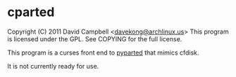 cparted
========

Copyright (C) 2011 David Campbell <<davekong@archlinux.us>>
This program is licensed under the GPL. See COPYING for the full license.

This program is a curses front end to [pyparted][1] that mimics cfdisk.

[1]: http://git.fedorahosted.org/git/?p=pyparted.git

It is not currently ready for use.
